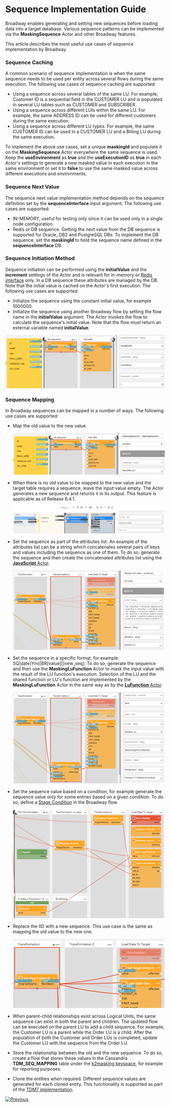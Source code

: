 # Sequence Implementation Guide

Broadway enables generating and setting new sequences before loading data into a target database. Various sequence patterns can be implemented via the **MaskingSequence** Actor and other Broadway features.

This article describes the most useful use cases of sequence implementation by Broadway. 

### Sequence Caching

A common scenario of sequence implementation is when the same sequence needs to be used per entity across several flows during the same execution. The following use cases of sequence caching are supported:

* Using a sequence across several tables of the same LU. For example, Customer ID is a sequential field in the CUSTOMER LU and is populated in several LU tables such as CUSTOMER and SUBSCRIBER. 
* Using a sequence across different LUIs within the same LU. For example, the same ADDRESS ID can be used for different customers during the same execution.
* Using a sequence across different LU types. For example, the same CUSTOMER ID can be used in a CUSTOMER LU and a Billing LU during the same execution.

To implement the above use cases, set a unique **maskingId** and populate it on the **MaskingSequence** Actor everywhere the same sequence is used. Keep the **useEnvironment** as **true** and the **useExecutionID** as **true** in each Actor's settings to generate a new masked value in each execution in the same environment or set it to **false** to use the same masked value across different executions and environments.

### Sequence Next Value

The sequence next value implementation method depends on the sequence definition set by the **sequenceInterface** input argument. The following use cases are supported:

* IN-MEMORY, useful for testing only since it can be used only in a single node configuration.
* Redis or DB sequence. Getting the next value from the DB sequence is supported for Oracle, DB2 and PostgreSQL DBs. To implement the DB sequence, set the **maskingId** to hold the sequence name defined in the **sequenceInterface** DB.  

### Sequence Initiation Method

Sequence initiation can be performed using the **initialValue** and the **increment** settings of the Actor and is relevant for in-memory or [Redis interface](/articles/24_non_DB_interfaces/09_redis_interface.md) only. In a DB sequence these attributes are managed by the DB. Note that the initial value is cached on the Actor's first execution. The following use cases are supported:

* Initialize the sequence using the constant initial value, for example 1000000.
* Initialize the sequence using another Broadway flow by setting the flow name in the **initialValue** argument. The Actor invokes the flow to calculate the sequence's initial value. Note that the flow must return an external variable named **initialValue**. 

![image](../images/99_actors_08_ex_init.PNG)

### Sequence Mapping

In Broadway sequences can be mapped in a number of ways. The following use cases are supported:

* Map the old value to the new value.

  ![image](../images/99_actors_08_ex_map.PNG)

* When there is no old value to be mapped to the new value and the target table requires a sequence, leave the input value empty. The Actor generates a new sequence and returns it in its output. This feature is applicable as of Release 6.4.1.

  ![image](../images/99_actors_08_ex_new.PNG)

* Set the sequence as part of the attributes list. An example of the attributes list can be a string which concatenates several pairs of keys and values including the sequence as one of them. To do so, generate the sequence and then create the concatenated attributes list using the [**JavaScript** Actor](01_javascript_actor.md).

  ![image](../images/99_actors_08_ex_2.png) 

* Set the sequence in a specific format, for example SQ|date(Ym)|BR[value]|[new_seq]. To do so, generate the sequence and then use the **MaskingLuFunction** Actor to mask the input value with the result of the LU function's execution. Selection of the LU and the shared function or LU's function are implemented by the **MaskingLuFunction** Actor in the same way as by the [**LuFunction** Actor](/articles/19_Broadway/09_broadway_integration_with_Fabric.md#lufunction-actor).

  ![image](../images/99_actors_08_ex_3.png)

* Set the sequence value based on a condition, for example generate the sequence value only for some entries based on a given condition. To do so, define a [Stage Condition](../19_broadway_flow_stages.md#what-is-a-stage-condition) in the Broadway flow. 

  ![image](../images/99_actors_08_ex_5.png)

* Replace the IID with a new sequence. This use case is the same as mapping the old value to the new one.

  ![image](../images/99_actors_08_ex_6.png)

* When parent-child relationships exist across Logical Units, the same sequence can exist in both the parent and children. The updated flow can be executed on the parent LU to add a child sequence. For example, the Customer LU is a parent while the Order LU is a child. After the population of both the Customer and Order LUs is completed, update the Customer LU with the sequence from the Order LU.

* Store the relationship between the old and the new sequence. To do so, create a flow that stores these values in the Cassandra **TDM_SEQ_MAPPING** table under the [k2masking keyspace](/articles/02_fabric_architecture/06_cassandra_keyspaces_for_fabric.md), for example for reporting purposes. 

* Clone the entities when required. Different sequence values are generated for each cloned entity. This functionality is supported as part of the [TDM7 implementation](/articles/TDM/tdm_implementation/02_tdm_implementation_flow.md). 

  

[![Previous](/articles/images/Previous.png)](07_masking_and_sequence_actors.md)
